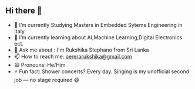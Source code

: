 ## Hi there 👋

- 🔭 I’m currently Studying Masters in Embedded Sytems Engineering in Italy
- 🌱 I’m currently learning about AI,Machine Learning,Digital Electronics ect.
- 💬 Ask me about : I'm Rukshika Stephano from Sri Lanka
- 📫 How to reach me: pererarukshika@gmail.com
- 😄 Pronouns: He/Him
- ⚡ Fun fact: Shower concerts? Every day. Singing is my unofficial second job — no stage required 😄

